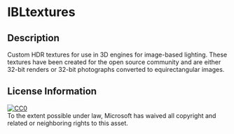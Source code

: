 # IBLtextures

## Description
Custom HDR textures for use in 3D engines for image-based lighting. These textures have been created for the open source community and are either 32-bit renders or 32-bit photographs converted to equirectangular images.

## License Information

[![CC0](http://i.creativecommons.org/p/zero/1.0/88x31.png)](http://creativecommons.org/publicdomain/zero/1.0/)  
To the extent possible under law, Microsoft has waived all copyright and related or neighboring rights to this asset.

